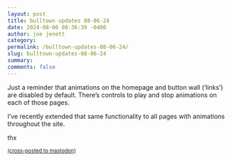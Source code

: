 ```yaml
---
layout: post
title: bulltown updates 08-06-24
date: 2024-08-06 08:36:39 -0400
author: joe jenett
category: 
permalink: /bulltown-updates-08-06-24/
slug: bulltown-updates-08-06-24
summary: 
comments: false
---
```

Just a reminder that animations on the homepage and button wall (‘links’) are disabled by default. There’s controls to play and stop animations on each of those pages.

I’ve recently extended that same functionality to all pages with animations throughout the site.

thx


<a href="https://brid.gy/publish/mastodon"><small>(cross-posted to mastodon)</small></a>
